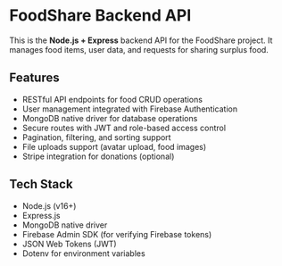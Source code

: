 # FoodShare Backend API

This is the **Node.js + Express** backend API for the FoodShare project. It manages food items, user data, and requests for sharing surplus food.

## Features

- RESTful API endpoints for food CRUD operations
- User management integrated with Firebase Authentication
- MongoDB native driver for database operations
- Secure routes with JWT and role-based access control
- Pagination, filtering, and sorting support
- File uploads support (avatar upload, food images)
- Stripe integration for donations (optional)

## Tech Stack

- Node.js (v16+)
- Express.js
- MongoDB native driver
- Firebase Admin SDK (for verifying Firebase tokens)
- JSON Web Tokens (JWT)
- Dotenv for environment variables